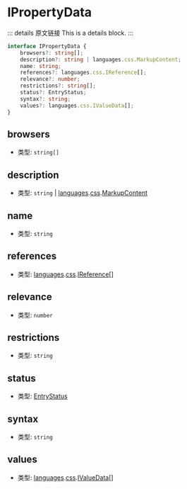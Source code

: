 # IPropertyData

<backTop />
        
::: details 原文链接
This is a details block.
:::

```ts
interface IPropertyData {
    browsers?: string[];
    description?: string | languages.css.MarkupContent;
    name: string;
    references?: languages.css.IReference[];
    relevance?: number;
    restrictions?: string[];
    status?: EntryStatus;
    syntax?: string;
    values?: languages.css.IValueData[];
}
```

## browsers
- 类型: `string[]`
## description
- 类型: `string` | [languages](/api/languages.md).[css](/api/languages/css.md).[MarkupContent](/api/languages/css/MarkupContent.md)
## name
- 类型: `string`
## references
- 类型: [languages](/api/languages.md).[css](/api/languages/css.md).[IReference](/api/languages/css/IReference.md)[]
## relevance
- 类型: `number`
## restrictions
- 类型: `string`
## status
- 类型: [EntryStatus](/api/languages/css/EntryStatus.md)
## syntax
- 类型: `string`
## values
- 类型: [languages](/api/languages.md).[css](/api/languages/css.md).[IValueData](/api/languages/css/IValueData.md)[]